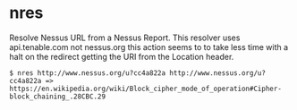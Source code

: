 # nres
Resolve Nessus URL from a Nessus Report. 
This resolver uses api.tenable.com not nessus.org this action seems to to take less time with a halt on the redirect getting the URI from the Location header.

`$ nres http://www.nessus.org/u?cc4a822a
http://www.nessus.org/u?cc4a822a => https://en.wikipedia.org/wiki/Block_cipher_mode_of_operation#Cipher-block_chaining_.28CBC.29
`
